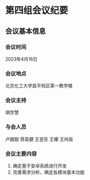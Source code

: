 # 第四组会议纪要
## 会议基本信息
### 会议时间
2023年4月16日
### 会议地点
北京化工大学昌平校区第一教学楼
### 会议主持
胡世慧
### 与会人员
卢甜甜 蒋英健 王翌丞 王耀 王祎辰
### 会议主要内容
1. 确定基于安卓系统进行开发
2. 完善需求分析，确定各模块基本功能
